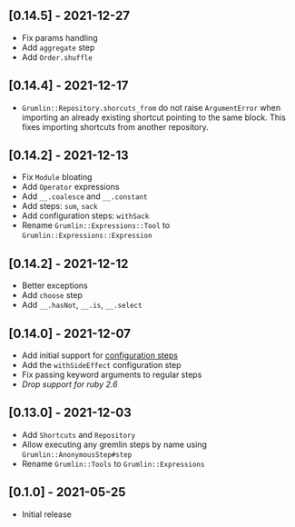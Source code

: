 ## [0.14.5] - 2021-12-27

- Fix params handling
- Add `aggregate` step
- Add `Order.shuffle`

## [0.14.4] - 2021-12-17

- `Grumlin::Repository.shorcuts_from` do not raise `ArgumentError` when importing an already existing shortcut
  pointing to the same block. This fixes importing shortcuts from another repository.

## [0.14.2] - 2021-12-13

- Fix `Module` bloating
- Add `Operator` expressions
- Add `__.coalesce` and `__.constant`
- Add steps: `sum`, `sack`
- Add configuration steps: `withSack`
- Rename `Grumlin::Expressions::Tool` to `Grumlin::Expressions::Expression`


## [0.14.2] - 2021-12-12

- Better exceptions
- Add `choose` step
- Add `__.hasNot`, `__.is`, `__.select`

## [0.14.0] - 2021-12-07

- Add initial support for [configuration steps](https://tinkerpop.apache.org/docs/current/reference/#configuration-steps)
- Add the `withSideEffect` configuration step
- Fix passing keyword arguments to regular steps
- *Drop support for ruby 2.6*

## [0.13.0] - 2021-12-03

- Add `Shortcuts` and `Repository`
- Allow executing any gremlin steps by name using `Grumlin::AnonymousStep#step`
- Rename `Grumlin::Tools` to `Grumlin::Expressions`

## [0.1.0] - 2021-05-25

- Initial release
